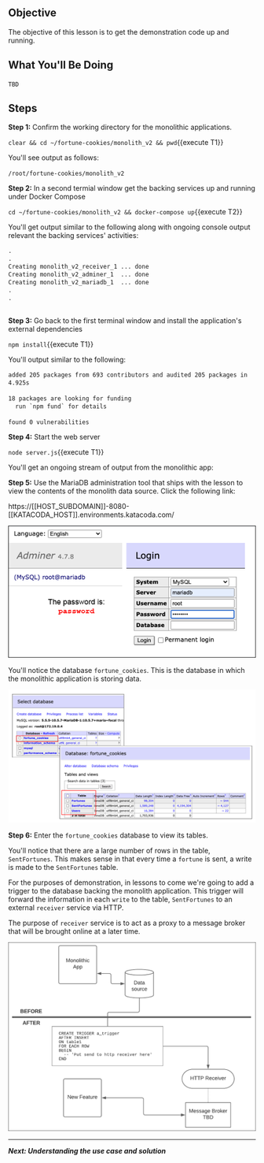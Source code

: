 ## Objective
The objective of this lesson is to get the demonstration code up and running.

## What You'll Be Doing

```
TBD

```

## Steps

**Step 1:** Confirm the working directory for the monolithic applications.

`clear && cd ~/fortune-cookies/monolith_v2 && pwd`{{execute T1}}

You'll see output as follows:

`/root/fortune-cookies/monolith_v2`

**Step 2:** In a second termial window get the backing services up and running under Docker Compose

`cd ~/fortune-cookies/monolith_v2 && docker-compose up`{{execute T2}}

You'll get output similar to the following along with ongoing console output relevant the backing services' activities:

```
.
.
Creating monolith_v2_receiver_1 ... done
Creating monolith_v2_adminer_1  ... done
Creating monolith_v2_mariadb_1  ... done
.
.


```

**Step 3:** Go back to the first terminal window and install the application's external dependencies

`npm install`{{execute T1}}

You'll output similar to the following:

```
added 205 packages from 693 contributors and audited 205 packages in 4.925s

18 packages are looking for funding
  run `npm fund` for details

found 0 vulnerabilities

```

**Step 4:** Start the web server

`node server.js`{{execute T1}}

You'll get an ongoing stream of output from the monolithic app:


**Step 5:** Use the MariaDB administration tool that ships with the lesson to view the contents of the monolith data source. Click the following link:

https://[[HOST_SUBDOMAIN]]-8080-[[KATACODA_HOST]].environments.katacoda.com/


![Database Access](mstran-007/assets/db_access.png)

You'll notice the database `fortune_cookies`. This is the database in which the monolithic application is storing data.

![Database Components](mstran-007/assets/db_assets.png)

**Step 6:** Enter the `fortune_cookies` database to view its tables.

You'll notice that there are a large number of rows in the table, `SentFortunes`. This makes sense in that every time a `fortune` is sent, a write is made to the `SentFortunes` table.

For the purposes of demonstration, in lessons to come we're going to add a trigger to the database backing the monolith application. This trigger will forward the information in each `write` to the table, `SentFortunes` to an external `receiver` service via HTTP.

The purpose of `receiver` service is to act as a proxy to a message broker that will be brought online at a later time.

![Strangler Pattern](mstran-007/assets/strangler.png)

---

***Next: Understanding the use case and solution***